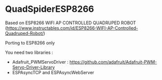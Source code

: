 # QuadSpiderESP8266

Based on ESP8266 WIFI AP CONTROLLED QUADRUPED ROBOT (https://www.instructables.com/id/ESP8266-WIFI-AP-Controlled-Quadruped-Robot/)

Porting to ESP8266 only

You need two libraries : 
  * Adafruit_PWMServoDriver : https://github.com/adafruit/Adafruit-PWM-Servo-Driver-Library
  * ESPAsyncTCP and  ESPAsyncWebServer
